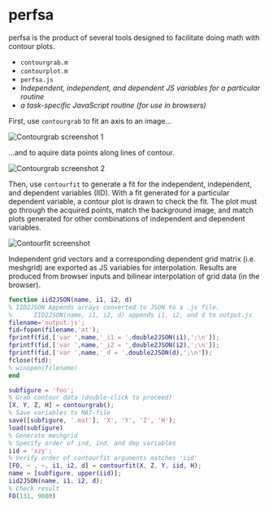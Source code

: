 # perfsa
perfsa is the product of several tools designed to facilitate doing math with contour plots. 
* `contourgrab.m`
* `contourplot.m`
* `perfsa.js`
* *Independent, independent, and dependent JS variables for a particular routine*
* *a task-specific JavaScript routine (for use in browsers)*

First, use `contourgrab` to fit an axis to an image... 

![Contourgrab screenshot 1](https://raw.githubusercontent.com/bnordlund/perfsa/master/contourgrab1.png)

...and to aquire data points along lines of contour.

![Contourgrab screenshot 2](https://raw.githubusercontent.com/bnordlund/perfsa/master/contourgrab2.png)

Then, use `contourfit` to generate a fit for the independent, independent, and dependent variables (IID). With a fit generated for a particular dependent variable, a contour plot is drawn to check the fit. The plot must go through the acquired points, match the background image, and match plots generated for other combinations of independent and dependent variables. 

![Contourfit screenshot](https://raw.githubusercontent.com/bnordlund/perfsa/master/contourfit.png)

Independent grid vectors and a corresponding dependent grid matrix (i.e. meshgrid) are exported as JS variables for interpolation.
Results are produced from browser inputs and bilinear interpolation of grid data (in the browser). 

```matlab
function iid2JSON(name, i1, i2, d)
% IID2JSON Appends arrays converted to JSON to a .js file.
%      IID2JSON(name, i1, i2, d) appends i1, i2, and d to output.js
filename='output.js';
fid=fopen(filename,'at');
fprintf(fid,['var ',name,'_i1 = ',double2JSON(i1),';\n']);
fprintf(fid,['var ',name,'_i2 = ',double2JSON(i2),';\n']);
fprintf(fid,['var ',name,'_d = ',double2JSON(d),';\n']);
fclose(fid);
% winopen(filename)
end
```

```matlab
subfigure = 'foo';
% Grab contour data (double-click to proceed)
[X, Y, Z, H] = contourgrab();
% Save variables to MAT-file
save([subfigure, '.mat'], 'X', 'Y', 'Z', 'H');
load(subfigure)
% Generate meshgrid
% Specify order of ind, ind, and dep variables
iid = 'xzy';
% Verify order of contourfit arguments matches 'iid'
[FO, ~ , ~, i1, i2, d] = contourfit(X, Z, Y, iid, H);
name = [subfigure, upper(iid)];
iid2JSON(name, i1, i2, d);
% Check result
FO(131, 9000)
```
